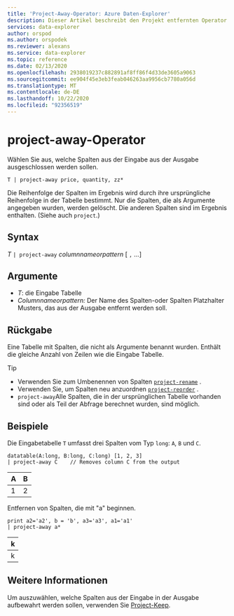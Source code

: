 ```yaml
---
title: 'Project-Away-Operator: Azure Daten-Explorer'
description: Dieser Artikel beschreibt den Projekt entfernten Operator in Azure Daten-Explorer.
services: data-explorer
author: orspod
ms.author: orspodek
ms.reviewer: alexans
ms.service: data-explorer
ms.topic: reference
ms.date: 02/13/2020
ms.openlocfilehash: 2938019237c882891af8ff86f4d33de3605a9063
ms.sourcegitcommit: ee904f45e3eb3feab046263aa9956cb7780a056d
ms.translationtype: MT
ms.contentlocale: de-DE
ms.lasthandoff: 10/22/2020
ms.locfileid: "92356519"
---
```

# <a name="project-away-operator"></a>project-away-Operator

Wählen Sie aus, welche Spalten aus der Eingabe aus der Ausgabe ausgeschlossen werden sollen.

```kusto
T | project-away price, quantity, zz*
```

Die Reihenfolge der Spalten im Ergebnis wird durch ihre ursprüngliche Reihenfolge in der Tabelle bestimmt. Nur die Spalten, die als Argumente angegeben wurden, werden gelöscht. Die anderen Spalten sind im Ergebnis enthalten. (Siehe auch `project`.)

## <a name="syntax"></a>Syntax

*T* `| project-away` *columnnameorpattern* [ `,` ...]

## <a name="arguments"></a>Argumente

* *T*: die Eingabe Tabelle
* *Columnnameorpattern:* Der Name des Spalten-oder Spalten Platzhalter Musters, das aus der Ausgabe entfernt werden soll.

## <a name="returns"></a>Rückgabe

Eine Tabelle mit Spalten, die nicht als Argumente benannt wurden. Enthält die gleiche Anzahl von Zeilen wie die Eingabe Tabelle.

> [!TIP]
>
> * Verwenden Sie zum Umbenennen von Spalten [`project-rename`](projectrenameoperator.md) .
> * Verwenden Sie, um Spalten neu anzuordnen [`project-reorder`](projectreorderoperator.md) .
> * `project-away`Alle Spalten, die in der ursprünglichen Tabelle vorhanden sind oder als Teil der Abfrage berechnet wurden, sind möglich.

## <a name="examples"></a>Beispiele

Die Eingabetabelle `T` umfasst drei Spalten vom Typ `long`: `A`, `B` und `C`.

<!-- csl: https://help.kusto.windows.net/Samples -->
```kusto
datatable(A:long, B:long, C:long) [1, 2, 3]
| project-away C    // Removes column C from the output
```

|A|B|
|---|---|
|1|2|

Entfernen von Spalten, die mit "a" beginnen.

<!-- csl: https://help.kusto.windows.net/Samples -->
```kusto
print a2='a2', b = 'b', a3='a3', a1='a1'
| project-away a*
```

|k|
|---|
|k|

## <a name="see-also"></a>Weitere Informationen

Um auszuwählen, welche Spalten aus der Eingabe in der Ausgabe aufbewahrt werden sollen, verwenden Sie [Project-Keep](project-keep-operator.md).
